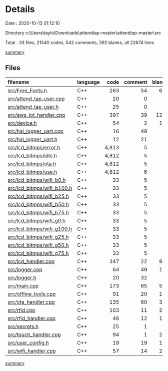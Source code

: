 # Details

Date : 2020-10-13 01:12:10

Directory c:\Users\taylo\Downloads\attendtap-master\attendtap-master\src

Total : 33 files,  21540 codes, 542 comments, 592 blanks, all 22674 lines

[summary](results.md)

## Files
| filename | language | code | comment | blank | total |
| :--- | :--- | ---: | ---: | ---: | ---: |
| [src/Free_Fonts.h](/src/Free_Fonts.h) | C++ | 263 | 54 | 62 | 379 |
| [src/attend_tap_user.cpp](/src/attend_tap_user.cpp) | C++ | 20 | 0 | 8 | 28 |
| [src/attend_tap_user.h](/src/attend_tap_user.h) | C++ | 25 | 0 | 8 | 33 |
| [src/aws_iot_handler.cpp](/src/aws_iot_handler.cpp) | C++ | 397 | 39 | 126 | 562 |
| [src/device.h](/src/device.h) | C++ | 54 | 2 | 10 | 66 |
| [src/hal_logger_uart.cpp](/src/hal_logger_uart.cpp) | C++ | 16 | 49 | 9 | 74 |
| [src/hal_logger_uart.h](/src/hal_logger_uart.h) | C++ | 12 | 21 | 9 | 42 |
| [src/lcd_bitmps/error.h](/src/lcd_bitmps/error.h) | C++ | 4,813 | 5 | 7 | 4,825 |
| [src/lcd_bitmps/idle.h](/src/lcd_bitmps/idle.h) | C++ | 4,812 | 5 | 5 | 4,822 |
| [src/lcd_bitmps/ota.h](/src/lcd_bitmps/ota.h) | C++ | 4,812 | 5 | 5 | 4,822 |
| [src/lcd_bitmps/use.h](/src/lcd_bitmps/use.h) | C++ | 4,812 | 6 | 5 | 4,823 |
| [src/lcd_bitmps/wifi_b0.h](/src/lcd_bitmps/wifi_b0.h) | C++ | 33 | 5 | 2 | 40 |
| [src/lcd_bitmps/wifi_b100.h](/src/lcd_bitmps/wifi_b100.h) | C++ | 33 | 5 | 2 | 40 |
| [src/lcd_bitmps/wifi_b25.h](/src/lcd_bitmps/wifi_b25.h) | C++ | 33 | 5 | 2 | 40 |
| [src/lcd_bitmps/wifi_b50.h](/src/lcd_bitmps/wifi_b50.h) | C++ | 33 | 5 | 2 | 40 |
| [src/lcd_bitmps/wifi_b75.h](/src/lcd_bitmps/wifi_b75.h) | C++ | 33 | 5 | 2 | 40 |
| [src/lcd_bitmps/wifi_g0.h](/src/lcd_bitmps/wifi_g0.h) | C++ | 33 | 5 | 2 | 40 |
| [src/lcd_bitmps/wifi_g100.h](/src/lcd_bitmps/wifi_g100.h) | C++ | 33 | 5 | 2 | 40 |
| [src/lcd_bitmps/wifi_g25.h](/src/lcd_bitmps/wifi_g25.h) | C++ | 33 | 5 | 2 | 40 |
| [src/lcd_bitmps/wifi_g50.h](/src/lcd_bitmps/wifi_g50.h) | C++ | 33 | 5 | 2 | 40 |
| [src/lcd_bitmps/wifi_g75.h](/src/lcd_bitmps/wifi_g75.h) | C++ | 33 | 5 | 2 | 40 |
| [src/lcd_handler.cpp](/src/lcd_handler.cpp) | C++ | 347 | 22 | 90 | 459 |
| [src/logger.cpp](/src/logger.cpp) | C++ | 64 | 49 | 19 | 132 |
| [src/logger.h](/src/logger.h) | C++ | 20 | 32 | 9 | 61 |
| [src/main.cpp](/src/main.cpp) | C++ | 173 | 65 | 51 | 289 |
| [src/offline_tools.cpp](/src/offline_tools.cpp) | C++ | 91 | 20 | 19 | 130 |
| [src/ota_handler.cpp](/src/ota_handler.cpp) | C++ | 135 | 60 | 31 | 226 |
| [src/rfid.cpp](/src/rfid.cpp) | C++ | 103 | 11 | 22 | 136 |
| [src/rfid_handler.cpp](/src/rfid_handler.cpp) | C++ | 46 | 12 | 14 | 72 |
| [src/secrets.h](/src/secrets.h) | C++ | 25 | 1 | 5 | 31 |
| [src/touch_handler.cpp](/src/touch_handler.cpp) | C++ | 94 | 1 | 24 | 119 |
| [src/user_config.h](/src/user_config.h) | C++ | 19 | 19 | 10 | 48 |
| [src/wifi_handler.cpp](/src/wifi_handler.cpp) | C++ | 57 | 14 | 24 | 95 |

[summary](results.md)